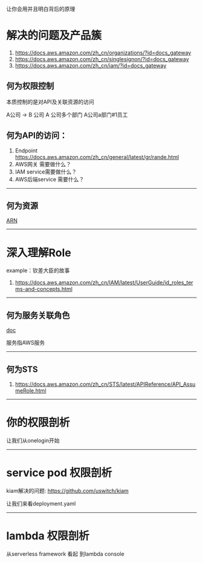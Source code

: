 
让你会用并且明白背后的原理

# 解决的问题及产品簇
1. https://docs.aws.amazon.com/zh_cn/organizations/?id=docs_gateway
2. https://docs.aws.amazon.com/zh_cn/singlesignon/?id=docs_gateway
3. https://docs.aws.amazon.com/zh_cn/iam/?id=docs_gateway


## 何为权限控制

本质控制的是对API及关联资源的访问

A公司 -> B 公司 
A 公司多个部门
A公司a部门#1员工


## 何为API的访问：
1. Endpoint https://docs.aws.amazon.com/zh_cn/general/latest/gr/rande.html
2. AWS网关 需要做什么？
3. IAM service需要做什么？
4. AWS后端service 需要什么？

---

## 何为资源

[ARN](https://docs.aws.amazon.com/zh_cn/general/latest/gr/aws-arns-and-namespaces.html) 

---

# 深入理解Role 

example：钦差大臣的故事
1. https://docs.aws.amazon.com/zh_cn/IAM/latest/UserGuide/id_roles_terms-and-concepts.html


---

## 何为服务关联角色

 [doc](https://docs.aws.amazon.com/zh_cn/IAM/latest/UserGuide/using-service-linked-roles.html)

 服务指AWS服务

---


## 何为STS


1. https://docs.aws.amazon.com/zh_cn/STS/latest/APIReference/API_AssumeRole.html

---



# 你的权限剖析

让我们从onelogin开始

---

# service pod 权限剖析

kiam解决的问题: https://github.com/uswitch/kiam

让我们来看deployment.yaml

---

# lambda 权限剖析

从serverless framework 看起
到lambda console 